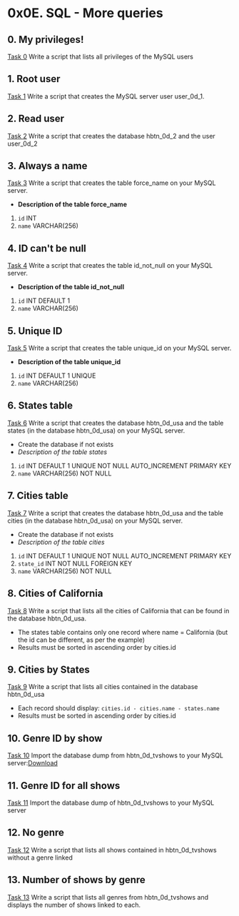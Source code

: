 # 0x0E. SQL - More queries
## 0. My privileges!
[Task 0](./0-privileges.sql) Write a script that lists all privileges of the MySQL users
## 1. Root user
[Task 1](./1-create_user.sql) Write a script that creates the MySQL server user user_0d_1.
## 2. Read user
[Task 2](./2-create_read_user.sql) Write a script that creates the database hbtn_0d_2 and the user user_0d_2
## 3. Always a name
[Task 3](./3-force_name.sql) Write a script that creates the table force_name on your MySQL server.
* **Description of the table force_name**
1. ```id``` INT
2. ```name``` VARCHAR(256)
## 4. ID can't be null
[Task 4](./4-never_empty.sql) Write a script that creates the table id_not_null on your MySQL server.
* **Description of the table id_not_null**
1. ```id``` INT DEFAULT 1
2. ```name``` VARCHAR(256)
## 5. Unique ID
[Task 5](./5-unique_id.sql) Write a script that creates the table unique_id on your MySQL server.
* **Description of the table unique_id**
1. ```id``` INT DEFAULT 1 UNIQUE
2. ```name``` VARCHAR(256)
## 6. States table
[Task 6](./6-states.sql) Write a script that creates the database hbtn_0d_usa and the table states (in the database hbtn_0d_usa) on your MySQL server.
* Create the database if not exists
* *Description of the table states*
1. ```id``` INT DEFAULT 1 UNIQUE NOT NULL AUTO_INCREMENT PRIMARY KEY
2. ```name``` VARCHAR(256) NOT NULL
## 7. Cities table
[Task 7](./7-cities.sql) Write a script that creates the database hbtn_0d_usa and the table cities (in the database hbtn_0d_usa) on your MySQL server.
* Create the database if not exists
* *Description of the table cities*
1. ```id``` INT DEFAULT 1 UNIQUE NOT NULL AUTO_INCREMENT PRIMARY KEY
2. ```state_id``` INT NOT NULL FOREIGN KEY
3. ```name``` VARCHAR(256) NOT NULL
## 8. Cities of California
[Task 8](./8-cities_of_california_subquery.sql) Write a script that lists all the cities of California that can be found in the database hbtn_0d_usa.
* The states table contains only one record where name = California (but the id can be different, as per the example)
* Results must be sorted in ascending order by cities.id
## 9. Cities by States
[Task 9](./9-cities_by_state_join.sql) Write a script that lists all cities contained in the database hbtn_0d_usa
* Each record should display: ```cities.id - cities.name - states.name```
* Results must be sorted in ascending order by cities.id
## 10. Genre ID by show
[Task 10](./10-genre_id_by_show.sql) Import the database dump from hbtn_0d_tvshows to your MySQL server:[Download](https://s3.amazonaws.com/intranet-projects-files/holbertonschool-higher-level_programming+/274/hbtn_0d_tvshows.sql)

## 11. Genre ID for all shows
[Task 11](./11-genre_id_all_shows.sql) Import the database dump of hbtn_0d_tvshows to your MySQL server
## 12. No genre
[Task 12](./12-no_genre.sql) Write a script that lists all shows contained in hbtn_0d_tvshows without a genre linked
## 13. Number of shows by genre
[Task 13](./13-count_shows_by_genre.sql) Write a script that lists all genres from hbtn_0d_tvshows and displays the number of shows linked to each.
